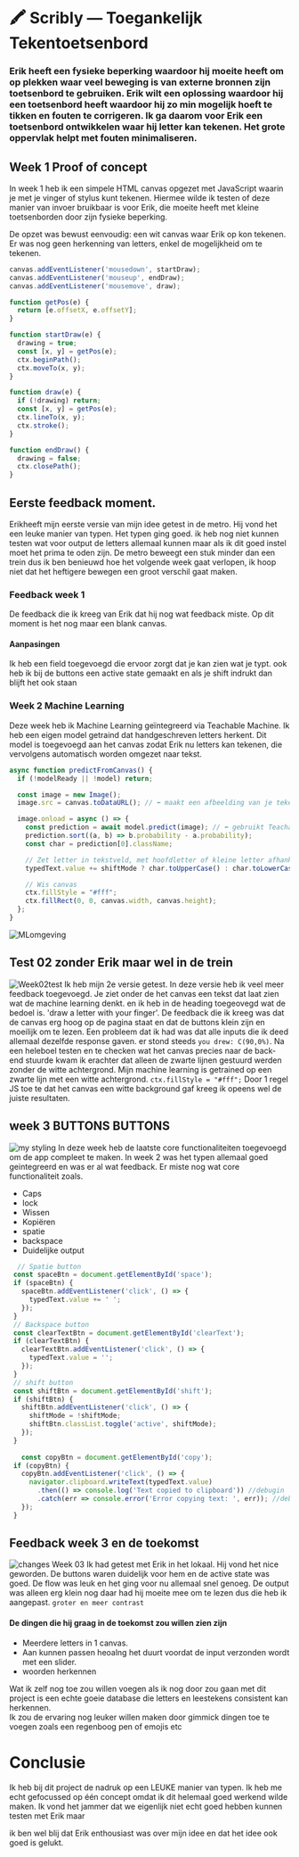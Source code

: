 # 🖍️ Scribly — Toegankelijk Tekentoetsenbord
### Erik heeft een fysieke beperking waardoor hij moeite heeft om op plekken waar veel beweging is van externe bronnen zijn toetsenbord te gebruiken. Erik wilt een oplossing waardoor hij een toetsenbord heeft waardoor hij zo min mogelijk hoeft te tikken en fouten te corrigeren. Ik ga daarom voor Erik een toetsenbord ontwikkelen waar hij letter kan tekenen. Het grote oppervlak helpt met fouten minimaliseren.

## Week 1 Proof of concept
In week 1 heb ik een simpele HTML canvas opgezet met JavaScript waarin je met je vinger of stylus kunt tekenen. Hiermee wilde ik testen of deze manier van invoer bruikbaar is voor Erik, die moeite heeft met kleine toetsenborden door zijn fysieke beperking.

De opzet was bewust eenvoudig: een wit canvas waar Erik op kon tekenen. Er was nog geen herkenning van letters, enkel de mogelijkheid om te tekenen.

```` js
canvas.addEventListener('mousedown', startDraw);
canvas.addEventListener('mouseup', endDraw);
canvas.addEventListener('mousemove', draw);

function getPos(e) {
  return [e.offsetX, e.offsetY];
}

function startDraw(e) {
  drawing = true;
  const [x, y] = getPos(e);
  ctx.beginPath();
  ctx.moveTo(x, y);
}

function draw(e) {
  if (!drawing) return;
  const [x, y] = getPos(e);
  ctx.lineTo(x, y);
  ctx.stroke();
}

function endDraw() {
  drawing = false;
  ctx.closePath();
}
````



## Eerste feedback moment. 
Erikheeft mijn eerste versie van mijn idee getest in de metro. Hij vond het een leuke manier van typen. Het typen ging goed. ik heb nog niet kunnen testen wat voor output de letters allemaal kunnen maar als ik dit goed instel moet het prima te oden zijn. De metro beweegt een stuk minder dan een trein dus ik ben benieuwd hoe het volgende week gaat verlopen, ik hoop niet dat het heftigere bewegen een groot verschil gaat maken. 

### Feedback week 1
De feedback die ik kreeg van Erik dat hij nog wat feedback miste. Op dit moment is het nog maar een blank canvas.

#### Aanpasingen 
Ik heb een field toegevoegd die ervoor zorgt dat je kan zien wat je typt. ook heb ik bij de buttons een active state gemaakt en als je shift indrukt dan blijft het ook staan


### Week 2 Machine Learning
Deze week heb ik Machine Learning geïntegreerd via Teachable Machine. Ik heb een eigen model getraind dat handgeschreven letters herkent. Dit model is toegevoegd aan het canvas zodat Erik nu letters kan tekenen, die vervolgens automatisch worden omgezet naar tekst.

````js
async function predictFromCanvas() {
  if (!modelReady || !model) return;

  const image = new Image();
  image.src = canvas.toDataURL(); // ⬅️ maakt een afbeelding van je tekening

  image.onload = async () => {
    const prediction = await model.predict(image); // ⬅️ gebruikt Teachable Machine model
    prediction.sort((a, b) => b.probability - a.probability);
    const char = prediction[0].className;

    // Zet letter in tekstveld, met hoofdletter of kleine letter afhankelijk van shift
    typedText.value += shiftMode ? char.toUpperCase() : char.toLowerCase();

    // Wis canvas
    ctx.fillStyle = "#fff";
    ctx.fillRect(0, 0, canvas.width, canvas.height);
  };
}
````

![MLomgeving](/images/ml.png)

 
 
 ## Test 02 zonder Erik maar wel in de trein
 ![Week02test](/images/Week%202.png)
 Ik heb mijn 2e versie getest. In deze versie heb ik veel meer feedback toegevoegd. Je ziet onder de het canvas een tekst dat laat zien wat de machine learning denkt. en ik heb in de heading toegeovegd wat de bedoel is. 'draw a letter with your finger'. De feedback die ik kreeg was dat de canvas erg hoog op de pagina staat en dat de buttons klein zijn en moeilijk om te lezen. Een probleem dat ik had was dat alle inputs die ik deed allemaal dezelfde response gaven. er stond steeds `you drew: C(90,0%)`. Na een heleboel testen en te checken wat het canvas precies naar de back-end stuurde kwam ik erachter dat alleen de zwarte lijnen gestuurd werden zonder de witte achtergrond. Mijn machine learning is getrained op een zwarte lijn met een witte achtergrond.
 ````ctx.fillStyle = "#fff";````
 Door 1 regel JS toe te dat het canvas een witte background gaf kreeg ik opeens wel de juiste resultaten.
 
 ## week 3 BUTTONS BUTTONS
 ![my styling](/images/styling.png)
 In deze week heb de laatste core functionaliteiten toegevoegd om de app compleet te maken. In week 2 was het typen allemaal goed geintegreerd en was er al wat feedback. Er miste nog wat core functionaliteit zoals. 
 - Caps
 - lock
 - Wissen
 - Kopiëren 
 - spatie
 - backspace
 - Duidelijke output  
 
 ```` js
   // Spatie button
  const spaceBtn = document.getElementById('space');
  if (spaceBtn) {
    spaceBtn.addEventListener('click', () => {
      typedText.value += ' ';
    });
  }
  // Backspace button
  const clearTextBtn = document.getElementById('clearText');
  if (clearTextBtn) {
    clearTextBtn.addEventListener('click', () => {
      typedText.value = '';
    });
  }
  // shift button
  const shiftBtn = document.getElementById('shift');
  if (shiftBtn) {
    shiftBtn.addEventListener('click', () => {
      shiftMode = !shiftMode;
      shiftBtn.classList.toggle('active', shiftMode);
    });
  }
  
    const copyBtn = document.getElementById('copy');
  if (copyBtn) {
    copyBtn.addEventListener('click', () => {
      navigator.clipboard.writeText(typedText.value)
        .then(() => console.log('Text copied to clipboard')) //debugin
        .catch(err => console.error('Error copying text: ', err)); //debugin
    });
  }
````  

 ## Feedback week 3 en de toekomst
 ![changes Week 03](/images/aanpassingenW3.png)
 Ik had getest met Erik in het lokaal. Hij vond het nice geworden. De buttons waren duidelijk voor hem en de active state was goed. De flow was leuk en het ging voor nu allemaal snel genoeg. De output was alleen erg klein nog daar had hij moeite mee om te lezen dus die heb ik aangepast. `groter en meer contrast`
 
 #### De dingen die hij graag in de toekomst zou willen zien zijn 
 - Meerdere letters in 1 canvas.
 - Aan kunnen passen heoalng het duurt 
 voordat de input verzonden wordt met een 
 slider.
 - woorden herkennen
 
 Wat ik zelf nog toe zou willen voegen als ik nog door zou gaan met dit project is een echte goeie database die letters en leestekens consistent kan herkennen.  
 Ik zou de ervaring nog leuker willen maken door gimmick dingen toe te voegen zoals een regenboog pen of emojis etc
 
 # Conclusie
 Ik heb bij dit project de nadruk op een LEUKE manier van typen. Ik heb me echt gefocussed op één concept omdat ik dit helemaal goed werkend wilde maken. Ik vond het jammer dat we eigenlijk niet echt goed hebben kunnen testen met Erik maar  

ik ben wel blij dat Erik enthousiast was over mijn idee en dat het idee ook goed is gelukt.
